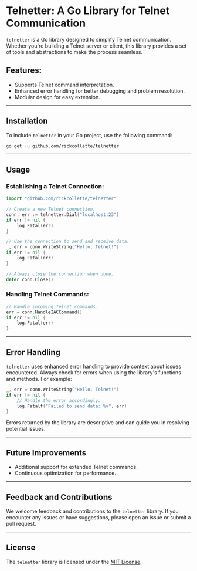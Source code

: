 
# Telnetter: A Go Library for Telnet Communication

`telnetter` is a Go library designed to simplify Telnet communication. Whether you're building a Telnet server or client, this library provides a set of tools and abstractions to make the process seamless.

## Features:
- Supports Telnet command interpretation.
- Enhanced error handling for better debugging and problem resolution.
- Modular design for easy extension.

---

## Installation

To include `telnetter` in your Go project, use the following command:

```bash
go get -u github.com/rickcollette/telnetter
```

---

## Usage

### Establishing a Telnet Connection:

```go
import "github.com/rickcollette/telnetter"

// Create a new Telnet connection.
conn, err := telnetter.Dial("localhost:23")
if err != nil {
    log.Fatal(err)
}

// Use the connection to send and receive data.
_, err = conn.WriteString("Hello, Telnet!")
if err != nil {
    log.Fatal(err)
}

// Always close the connection when done.
defer conn.Close()
```

### Handling Telnet Commands:

```go
// Handle incoming Telnet commands.
err = conn.HandleIACCommand()
if err != nil {
    log.Fatal(err)
}
```

---

## Error Handling

`telnetter` uses enhanced error handling to provide context about issues encountered. Always check for errors when using the library's functions and methods. For example:

```go
_, err = conn.WriteString("Hello, Telnet!")
if err != nil {
    // Handle the error accordingly.
    log.Fatalf("Failed to send data: %v", err)
}
```

Errors returned by the library are descriptive and can guide you in resolving potential issues.

---

## Future Improvements

- Additional support for extended Telnet commands.
- Continuous optimization for performance.

---

## Feedback and Contributions

We welcome feedback and contributions to the `telnetter` library. If you encounter any issues or have suggestions, please open an issue or submit a pull request.

---

## License

The `telnetter` library is licensed under the [MIT License](LICENSE).
